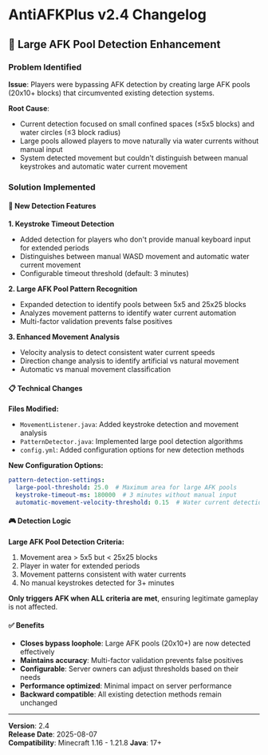 # AntiAFKPlus v2.4 Changelog

## 🎯 Large AFK Pool Detection Enhancement

### Problem Identified
**Issue**: Players were bypassing AFK detection by creating large AFK pools (20x10+ blocks) that circumvented existing detection systems.

**Root Cause**: 
- Current detection focused on small confined spaces (≤5x5 blocks) and water circles (≤3 block radius)
- Large pools allowed players to move naturally via water currents without manual input
- System detected movement but couldn't distinguish between manual keystrokes and automatic water current movement

### Solution Implemented

#### 🔧 New Detection Features

**1. Keystroke Timeout Detection**
- Added detection for players who don't provide manual keyboard input for extended periods
- Distinguishes between manual WASD movement and automatic water current movement
- Configurable timeout threshold (default: 3 minutes)

**2. Large AFK Pool Pattern Recognition**
- Expanded detection to identify pools between 5x5 and 25x25 blocks
- Analyzes movement patterns to identify water current automation
- Multi-factor validation prevents false positives

**3. Enhanced Movement Analysis**
- Velocity analysis to detect consistent water current speeds
- Direction change analysis to identify artificial vs natural movement
- Automatic vs manual movement classification

#### 📋 Technical Changes

**Files Modified:**
- `MovementListener.java`: Added keystroke detection and movement analysis
- `PatternDetector.java`: Implemented large pool detection algorithms
- `config.yml`: Added configuration options for new detection methods

**New Configuration Options:**
```yaml
pattern-detection-settings:
  large-pool-threshold: 25.0  # Maximum area for large AFK pools
  keystroke-timeout-ms: 180000  # 3 minutes without manual input
  automatic-movement-velocity-threshold: 0.15  # Water current detection
```

#### 🎮 Detection Logic

**Large AFK Pool Detection Criteria:**
1. Movement area > 5x5 but < 25x25 blocks
2. Player in water for extended periods
3. Movement patterns consistent with water currents
4. No manual keystrokes detected for 3+ minutes

**Only triggers AFK when ALL criteria are met**, ensuring legitimate gameplay is not affected.

#### ✅ Benefits

- **Closes bypass loophole**: Large AFK pools (20x10+) are now detected effectively
- **Maintains accuracy**: Multi-factor validation prevents false positives
- **Configurable**: Server owners can adjust thresholds based on their needs
- **Performance optimized**: Minimal impact on server performance
- **Backward compatible**: All existing detection methods remain unchanged

---

**Version**: 2.4  
**Release Date**: 2025-08-07  
**Compatibility**: Minecraft 1.16 - 1.21.8
**Java**: 17+